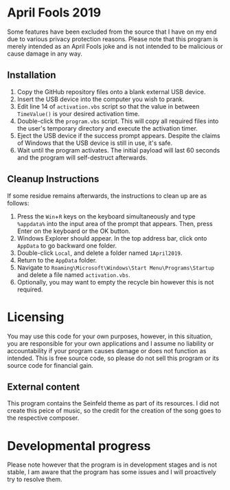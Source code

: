 # April Fools 2019
Some features have been excluded from the source that I have on my end due to various privacy protection reasons. Please note
that this program is merely intended as an April Fools joke and is not intended to be malicious or cause damage in any way.

## Installation
1. Copy the GitHub repository files onto a blank external USB device.
2. Insert the USB device into the computer you wish to prank.
3. Edit line 14 of `activation.vbs` script so that the value in between `TimeValue()` is your desired activation time.
4. Double-click the `program.vbs` script. This will copy all required files into the user's temporary directory and execute
the activation timer.
5. Eject the USB device if the success prompt appears. Despite the claims of Windows that the USB device is still in use, it's safe.
6. Wait until the program activates. The initial payload will last 60 seconds and the program will self-destruct afterwards.

## Cleanup Instructions
If some residue remains afterwards, the instructions to clean up are as follows:
1. Press the `Win`+`R` keys on the keyboard simultaneously and type `%appdata%` into the input area of the prompt that appears. Then,
press Enter on the keyboard or the OK button.
2. Windows Explorer should appear. In the top address bar, click onto `AppData` to go backward one folder.
3. Double-click `Local`, and delete a folder named `1April2019`.
4. Return to the `AppData` folder.
5. Navigate to `Roaming\Microsoft\Windows\Start Menu\Programs\Startup` and delete a file named `activation.vbs`.
6. Optionally, you may want to empty the recycle bin however this is not required.

# Licensing
You may use this code for your own purposes, however, in this situation, you are responsible for your own applications and I assume
no liability or accountability if your program causes damage or does not function as intended. This is free source code, so please
do not sell this program or its source code for financial gain.

## External content
This program contains the Seinfeld theme as part of its resources. I did not create this peice of music, so the credit for the creation
of the song goes to the respective composer.

# Developmental progress
Please note however that the program is in development stages and is not stable, I am aware that the program has some issues and I will
proactively try to resolve them.
